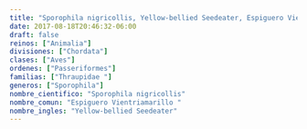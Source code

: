 ```yaml
---
title: "Sporophila nigricollis, Yellow-bellied Seedeater, Espiguero Vientriamarillo "
date: 2017-08-18T20:46:32-06:00
draft: false
reinos: ["Animalia"]
divisiones: ["Chordata"]
clases: ["Aves"]
ordenes: ["Passeriformes"]
familias: ["Thraupidae "]
generos: ["Sporophila"]
nombre_cientifico: "Sporophila nigricollis"
nombre_comun: "Espiguero Vientriamarillo "
nombre_ingles: "Yellow-bellied Seedeater"
---
```

